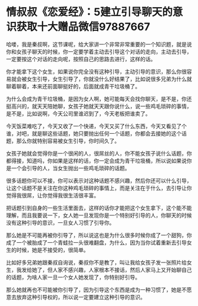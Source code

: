 # 情叔叔《恋爱经》：5建立引导聊天的意识获取十大赠品微信97887667

哈喽，我是秦叔啊，这节课呢，给大家讲一个非常非常重要的一个知识题，就是说你和女孩子聊天的时候，你一定要学着主动去引导这个对话的走向，主动去引导，一定要按这个对话的走向呢，按照自己的思路去进行，这样的话。

你才能拿下这个女生，如果说你完全没有这种引导，主动引导的意识，那么你很容易就会被女生引导，女生引导了，你就没什么好结果了，比如说很多兄弟为什么就聊着聊着，本来还前面聊挺好的，后面就成青干垃圾桶了。

为什么会成为青干垃圾桶，是因为女人啊，她可能每天会找你聊天，是不是，你还挺高兴的，就天天陪她聊，女孩子她就天天跟你说什么，说一些鸡毛琐碎的事情，是不是，比如说啊，今天公司里谁迟到了，今天老板把谁卖了。

今天饭菜难吃了，今天又收了一个快递，今天又买了什么东西，今天又看见了个谁，对吧，就是聊这些话题，她只要抛出任何一个话题，你都会去接她的这个话题，那么你就特别容易被女生引导，你时间久了。

女孩子她就会觉得你是一个很闲的人，很屌丝的人，你不能女孩子说什么话题，你都得接，知道吗，你如果是这样的话，你一定会成为青干垃圾桶，所以说如果说你是一个会引导的人，当女生抛出一些鸡毛琐碎的话题。

很多话题你可以不接，你可以表示对这种话题不感兴趣，然后你还可以什么引导，让这个话题不是关注在你这种鸡毛琐碎的事情上，而是关注在于什么，去引导让你觉得我很屌，让你觉得我很生活很丰富。

把话题引到自身的一些生活里面去，这样的话你才能把这个女生拿下，这个能不能理解，而且我要说一下，女人她一旦发现你是一个特别好引导的人，你聊天的时候没有这种引导的意识，一旦女人习惯了引导你。

那么她是不可能再被你引导了，所以说这也是为什么很多时候你成了一个甜狗，你成了一个被胎成了一个青蛙拉一头很难翻盘，为什么，因为当你试着重新去引导女生的时候，她是不接受的，很简单。

比如好多兄弟她跟秦叔自询说，秦叔你不是教了，叫让我给女孩子发一张照片给女生，我发给她了，但人家不感兴趣，人家根本不接话，然后人家马上又开始聊自己的话题，为啥人家一旦一个女人她发现了，你特别好引导。

那么她就再也不可能被你引导了，因为引导这个东西是成为一种习惯了，她是不愿意去放弃这种引导权的，所以说一定要建立这种引导的意识。